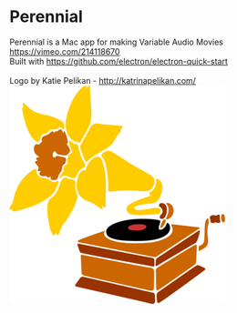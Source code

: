 # Perennial
Perennial is a Mac app for making Variable Audio Movies <br>
https://vimeo.com/214118670 <br>
Built with https://github.com/electron/electron-quick-start<br><br>
Logo by Katie Pelikan - http://katrinapelikan.com/
![Perennial](perennial.png)


